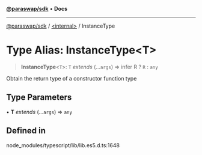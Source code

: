 [**@paraswap/sdk**](../../README.md) • **Docs**

***

[@paraswap/sdk](../../globals.md) / [\<internal\>](../README.md) / InstanceType

# Type Alias: InstanceType\<T\>

> **InstanceType**\<`T`\>: `T` *extends* (...`args`) => infer R ? `R` : `any`

Obtain the return type of a constructor function type

## Type Parameters

• **T** *extends* (...`args`) => `any`

## Defined in

node\_modules/typescript/lib/lib.es5.d.ts:1648
